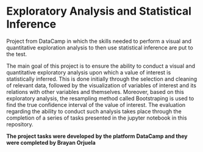# Exploratory Analysis and Statistical Inference

Project from DataCamp in which the skills needed to perform a visual and quantitative exploration analysis to then use statistical inference are put to the test.

The main goal of this project is to ensure the ability to conduct a visual and quantitative exploratory analysis upon which a value of interest is statistically inferred. This is done initially through the selection and cleaning of relevant data, followed by the visualization of variables of interest and its relations with other variables and themselves. Moreover, based on this exploratory analysis, the resampling method called Bootstraping is used to find the true confidence interval of the value of interest. The evaluation regarding the ability to conduct such analysis takes place through the completion of a series of tasks presented in the jupyter notebook in this repository.

**The project tasks were developed by the platform DataCamp and they were completed by Brayan Orjuela**
